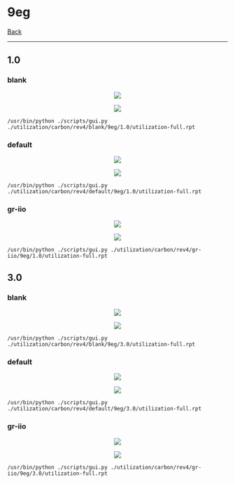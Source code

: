 # 9eg

[Back](<../rev4.md>)

---

## 1.0
### blank

<p align="center">
	<img src="../../../../images/carbon/rev4/blank/9eg/1.0/table.jpg" />
</p>

<p align="center">
	<img src="../../../../images/carbon/rev4/blank/9eg/1.0/graph.png" />
</p>

`/usr/bin/python ./scripts/gui.py ./utilization/carbon/rev4/blank/9eg/1.0/utilization-full.rpt`

### default

<p align="center">
	<img src="../../../../images/carbon/rev4/default/9eg/1.0/table.jpg" />
</p>

<p align="center">
	<img src="../../../../images/carbon/rev4/default/9eg/1.0/graph.png" />
</p>

`/usr/bin/python ./scripts/gui.py ./utilization/carbon/rev4/default/9eg/1.0/utilization-full.rpt`

### gr-iio

<p align="center">
	<img src="../../../../images/carbon/rev4/gr-iio/9eg/1.0/table.jpg" />
</p>

<p align="center">
	<img src="../../../../images/carbon/rev4/gr-iio/9eg/1.0/graph.png" />
</p>

`/usr/bin/python ./scripts/gui.py ./utilization/carbon/rev4/gr-iio/9eg/1.0/utilization-full.rpt`

## 3.0
### blank

<p align="center">
	<img src="../../../../images/carbon/rev4/blank/9eg/3.0/table.jpg" />
</p>

<p align="center">
	<img src="../../../../images/carbon/rev4/blank/9eg/3.0/graph.png" />
</p>

`/usr/bin/python ./scripts/gui.py ./utilization/carbon/rev4/blank/9eg/3.0/utilization-full.rpt`

### default

<p align="center">
	<img src="../../../../images/carbon/rev4/default/9eg/3.0/table.jpg" />
</p>

<p align="center">
	<img src="../../../../images/carbon/rev4/default/9eg/3.0/graph.png" />
</p>

`/usr/bin/python ./scripts/gui.py ./utilization/carbon/rev4/default/9eg/3.0/utilization-full.rpt`

### gr-iio

<p align="center">
	<img src="../../../../images/carbon/rev4/gr-iio/9eg/3.0/table.jpg" />
</p>

<p align="center">
	<img src="../../../../images/carbon/rev4/gr-iio/9eg/3.0/graph.png" />
</p>

`/usr/bin/python ./scripts/gui.py ./utilization/carbon/rev4/gr-iio/9eg/3.0/utilization-full.rpt`

